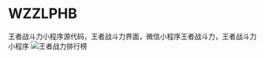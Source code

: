 # WZZLPHB 
王者战斗力小程序源代码，王者战斗力界面，微信小程序王者战斗力，王者战斗力小程序 
![王者战力排行榜](http://cc.cxkf.cc/images/wzzlphb.jpg)
